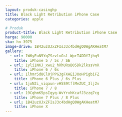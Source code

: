 ```yaml
---
layout: produk-casinghp
title: Black Light Retribution iPhone Case
categories: apple

# Produk
product-title: Black Light Retribution iPhone Case
harga: 90000
sku: hn-3975
image-drive: 1B42uzUJxZFIsJ3c4bdHgQ0WgAKHeatM7
gallery:
  - url: 1W6yEuN5Yq7SzvlvGsl-WprT4DDY7jhq9
    title: iPhone 5 / 5s / SE
  - url: 1yli1NKJ_xwu2_hRhURsB05Dk2lkssVnR
    title: iPhone 6 / 6s
  - url: 1lhmr5d8Cl0jPPG3gFXAEiJOoHPigbiFZ
    title: iPhone 6 Plus / 6s Plus
  - url: 1joN2i_viqaun-vH5S9tflMeZUC_3lj2v
    title: iPhone 7 / 8
  - url: 19CqhmK5psIqyq-WvYrxhKcafJ3zzq7cg
    title: iPhone 7 Plus / 8 Plus
  - url: 1B42uzUJxZFIsJ3c4bdHgQ0WgAKHeatM7
    title: iPhone X
---
```

